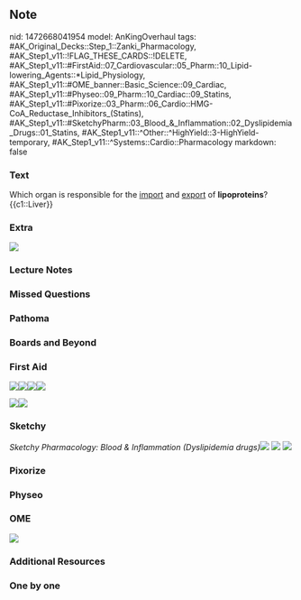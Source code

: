 ## Note
nid: 1472668041954
model: AnKingOverhaul
tags: #AK_Original_Decks::Step_1::Zanki_Pharmacology, #AK_Step1_v11::!FLAG_THESE_CARDS::!DELETE, #AK_Step1_v11::#FirstAid::07_Cardiovascular::05_Pharm::10_Lipid-lowering_Agents::*Lipid_Physiology, #AK_Step1_v11::#OME_banner::Basic_Science::09_Cardiac, #AK_Step1_v11::#Physeo::09_Pharm::10_Cardiac::09_Statins, #AK_Step1_v11::#Pixorize::03_Pharm::06_Cardio::HMG-CoA_Reductase_Inhibitors_(Statins), #AK_Step1_v11::#SketchyPharm::03_Blood_&_Inflammation::02_Dyslipidemia_Drugs::01_Statins, #AK_Step1_v11::^Other::^HighYield::3-HighYield-temporary, #AK_Step1_v11::^Systems::Cardio::Pharmacology
markdown: false

### Text
<div>
  Which organ is responsible for the <u>import</u> and
  <u>export</u> of <b>lipoproteins</b>?
</div>
<div>
  {{c1::Liver}}
</div>

### Extra
<img src="paste-487246859862505.jpg">

### Lecture Notes


### Missed Questions


### Pathoma


### Boards and Beyond


### First Aid
<img src="paste-244138826006531.jpg"><img src=
"paste-161598144512003.jpg"><img src=
"paste-230506599809027.jpg"><img src="paste-225266739707907.jpg">
<div>
  <div>
    <div><img src="paste-235252538671107.jpg"><img src=
    "paste-203263622250499.jpg"></div>
  </div>
</div>

### Sketchy
<i>Sketchy Pharmacology: Blood & Inflammation (Dyslipidemia
drugs)</i><img src="paste-560987153367041.jpg"> <img src=
"Screen%20Shot%202019-10-01%20at%209.05.45%20AM.png"> <img src=
"Screen%20Shot%202019-10-01%20at%209.05.56%20AM.png">

### Pixorize


### Physeo


### OME
<div class="ome-widget">
  <a href="https://onlinemeded.org/spa/cardiac?ref=anki"><img src=
  "_OME_AnkiFlashcards_Topic_6.png"></a>
</div>

### Additional Resources


### One by one

